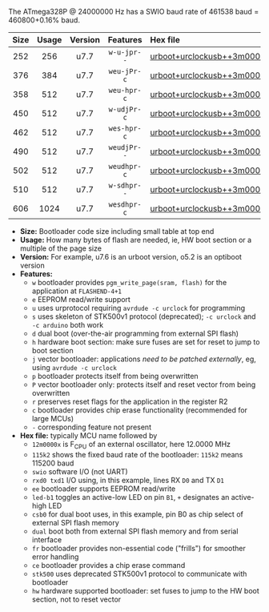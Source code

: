 The ATmega328P @ 24000000 Hz has a SWIO baud rate of 461538 baud = 460800+0.16% baud.

|Size|Usage|Version|Features|Hex file|
|:-:|:-:|:-:|:-:|:--|
|252|256|u7.7|`w-u-jpr--`|[urboot+urclockusb++3m0000x+++57k6_swio_rxd0_txd1_led+d5.hex](https://raw.githubusercontent.com/stefanrueger/urboot.hex/main/boards/urclockusb/external_oscillator/fcpu++3m0000_Hz/br+++57k6_bps/urboot+urclockusb++3m0000x+++57k6_swio_rxd0_txd1_led+d5.hex)|
|376|384|u7.7|`weu-jPr-c`|[urboot+urclockusb++3m0000x+++57k6_swio_rxd0_txd1_ee_led+d5_fr_ce.hex](https://raw.githubusercontent.com/stefanrueger/urboot.hex/main/boards/urclockusb/external_oscillator/fcpu++3m0000_Hz/br+++57k6_bps/urboot+urclockusb++3m0000x+++57k6_swio_rxd0_txd1_ee_led+d5_fr_ce.hex)|
|358|512|u7.7|`weu-hpr-c`|[urboot+urclockusb++3m0000x+++57k6_swio_rxd0_txd1_ee_led+d5_fr_ce_hw.hex](https://raw.githubusercontent.com/stefanrueger/urboot.hex/main/boards/urclockusb/external_oscillator/fcpu++3m0000_Hz/br+++57k6_bps/urboot+urclockusb++3m0000x+++57k6_swio_rxd0_txd1_ee_led+d5_fr_ce_hw.hex)|
|450|512|u7.7|`w-udjPr-c`|[urboot+urclockusb++3m0000x+++57k6_swio_rxd0_txd1_led+d5_csb0_dual_fr_ce.hex](https://raw.githubusercontent.com/stefanrueger/urboot.hex/main/boards/urclockusb/external_oscillator/fcpu++3m0000_Hz/br+++57k6_bps/urboot+urclockusb++3m0000x+++57k6_swio_rxd0_txd1_led+d5_csb0_dual_fr_ce.hex)|
|462|512|u7.7|`wes-hpr-c`|[urboot+urclockusb++3m0000x+++57k6_swio_rxd0_txd1_ee_led+d5_fr_ce_stk500_hw.hex](https://raw.githubusercontent.com/stefanrueger/urboot.hex/main/boards/urclockusb/external_oscillator/fcpu++3m0000_Hz/br+++57k6_bps/urboot+urclockusb++3m0000x+++57k6_swio_rxd0_txd1_ee_led+d5_fr_ce_stk500_hw.hex)|
|490|512|u7.7|`weudjPr--`|[urboot+urclockusb++3m0000x+++57k6_swio_rxd0_txd1_ee_led+d5_csb0_dual_fr.hex](https://raw.githubusercontent.com/stefanrueger/urboot.hex/main/boards/urclockusb/external_oscillator/fcpu++3m0000_Hz/br+++57k6_bps/urboot+urclockusb++3m0000x+++57k6_swio_rxd0_txd1_ee_led+d5_csb0_dual_fr.hex)|
|502|512|u7.7|`weudhpr-c`|[urboot+urclockusb++3m0000x+++57k6_swio_rxd0_txd1_ee_led+d5_csb0_dual_fr_ce_hw.hex](https://raw.githubusercontent.com/stefanrueger/urboot.hex/main/boards/urclockusb/external_oscillator/fcpu++3m0000_Hz/br+++57k6_bps/urboot+urclockusb++3m0000x+++57k6_swio_rxd0_txd1_ee_led+d5_csb0_dual_fr_ce_hw.hex)|
|510|512|u7.7|`w-sdhpr--`|[urboot+urclockusb++3m0000x+++57k6_swio_rxd0_txd1_led+d5_csb0_dual_fr_stk500_hw.hex](https://raw.githubusercontent.com/stefanrueger/urboot.hex/main/boards/urclockusb/external_oscillator/fcpu++3m0000_Hz/br+++57k6_bps/urboot+urclockusb++3m0000x+++57k6_swio_rxd0_txd1_led+d5_csb0_dual_fr_stk500_hw.hex)|
|606|1024|u7.7|`wesdhpr-c`|[urboot+urclockusb++3m0000x+++57k6_swio_rxd0_txd1_ee_led+d5_csb0_dual_fr_ce_stk500_hw.hex](https://raw.githubusercontent.com/stefanrueger/urboot.hex/main/boards/urclockusb/external_oscillator/fcpu++3m0000_Hz/br+++57k6_bps/urboot+urclockusb++3m0000x+++57k6_swio_rxd0_txd1_ee_led+d5_csb0_dual_fr_ce_stk500_hw.hex)|

- **Size:** Bootloader code size including small table at top end
- **Usage:** How many bytes of flash are needed, ie, HW boot section or a multiple of the page size
- **Version:** For example, u7.6 is an urboot version, o5.2 is an optiboot version
- **Features:**
  + `w` bootloader provides `pgm_write_page(sram, flash)` for the application at `FLASHEND-4+1`
  + `e` EEPROM read/write support
  + `u` uses urprotocol requiring `avrdude -c urclock` for programming
  + `s` uses skeleton of STK500v1 protocol (deprecated); `-c urclock` and `-c arduino` both work
  + `d` dual boot (over-the-air programming from external SPI flash)
  + `h` hardware boot section: make sure fuses are set for reset to jump to boot section
  + `j` vector bootloader: applications *need to be patched externally*, eg, using `avrdude -c urclock`
  + `p` bootloader protects itself from being overwritten
  + `P` vector bootloader only: protects itself and reset vector from being overwritten
  + `r` preserves reset flags for the application in the register R2
  + `c` bootloader provides chip erase functionality (recommended for large MCUs)
  + `-` corresponding feature not present
- **Hex file:** typically MCU name followed by
  + `12m0000x` is F<sub>CPU</sub> of an external oscillator, here 12.0000 MHz
  + `115k2` shows the fixed baud rate of the bootloader: `115k2` means 115200 baud
  + `swio` software I/O (not UART)
  + `rxd0 txd1` I/O using, in this example, lines RX `D0` and TX `D1`
  + `ee` bootloader supports EEPROM read/write
  + `led-b1` toggles an active-low LED on pin `B1`, `+` designates an active-high LED
  + `csb0` for dual boot uses, in this example, pin B0 as chip select of external SPI flash memory
  + `dual` boot both from external SPI flash memory and from serial interface
  + `fr` bootloader provides non-essential code ("frills") for smoother error handling
  + `ce` bootloader provides a chip erase command
  + `stk500` uses deprecated STK500v1 protocol to communicate with bootloader
  + `hw` hardware supported bootloader: set fuses to jump to the HW boot section, not to reset vector

